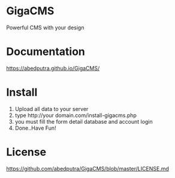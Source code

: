 # GigaCMS
Powerful CMS with your design

# Documentation
https://abedputra.github.io/GigaCMS/

# Install
1. Upload all data to your server
2. type http://your domain.com/install-gigacms.php
3. you must fill the form detail database and account login
4. Done..Have Fun!


# License
https://github.com/abedputra/GigaCMS/blob/master/LICENSE.md
